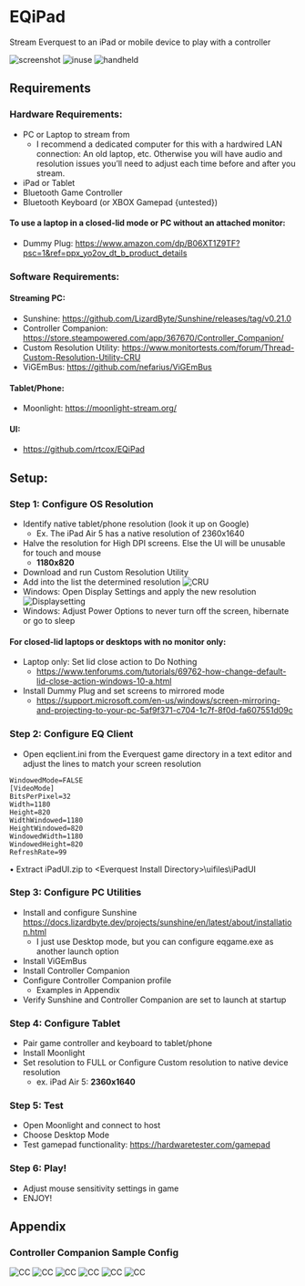 # EQiPad
Stream Everquest to an iPad or  mobile device to play with a controller

![screenshot](https://i.imgur.com/OnaUib7.png)
![inuse](https://i.imgur.com/EXuVnNU.jpg)
![handheld](https://i.imgur.com/aulIV6v.jpg)

## Requirements
### Hardware Requirements:
- PC or Laptop to stream from
   - I recommend a dedicated computer for this with a hardwired LAN connection: An old laptop, etc. Otherwise you will have audio and resolution issues you’ll need to adjust each time before and after you stream.
- iPad or Tablet
- Bluetooth Game Controller
- Bluetooth Keyboard (or XBOX Gamepad {untested})
#### To use a laptop in a closed-lid mode or PC without an attached monitor: 
- Dummy Plug: https://www.amazon.com/dp/B06XT1Z9TF?psc=1&ref=ppx_yo2ov_dt_b_product_details
### Software Requirements:
#### Streaming PC:
- Sunshine: https://github.com/LizardByte/Sunshine/releases/tag/v0.21.0
- Controller Companion: https://store.steampowered.com/app/367670/Controller_Companion/
- Custom Resolution Utility: https://www.monitortests.com/forum/Thread-Custom-Resolution-Utility-CRU
- ViGEmBus: https://github.com/nefarius/ViGEmBus
#### Tablet/Phone:
- Moonlight: https://moonlight-stream.org/
#### UI:
- https://github.com/rtcox/EQiPad
## Setup:
### Step 1: Configure OS Resolution
- Identify native tablet/phone resolution (look it up on Google)
  - Ex. The iPad Air 5 has a native resolution of 2360x1640
- Halve the resolution for High DPI screens. Else the UI will be unusable for touch and mouse
  - **1180x820**
- Download and run Custom Resolution Utility
- Add into the list the determined resolution
![CRU](https://i.imgur.com/IOXRWiz.png)
- Windows: Open Display Settings and apply the new resolution
![Displaysetting](https://i.imgur.com/Efw1QE3.png)
- Windows: Adjust Power Options to never turn off the screen, hibernate or go to sleep 
#### For closed-lid laptops or desktops with no monitor only: 
- Laptop only: Set lid close action to Do Nothing
  - https://www.tenforums.com/tutorials/69762-how-change-default-lid-close-action-windows-10-a.html
- Install Dummy Plug and set screens to mirrored mode
  -	https://support.microsoft.com/en-us/windows/screen-mirroring-and-projecting-to-your-pc-5af9f371-c704-1c7f-8f0d-fa607551d09c
### Step 2: Configure EQ Client
-	Open eqclient.ini from the Everquest game directory in a text editor and adjust the lines to match your screen resolution
```
WindowedMode=FALSE
[VideoMode]
BitsPerPixel=32
Width=1180
Height=820
WidthWindowed=1180
HeightWindowed=820
WindowedWidth=1180
WindowedHeight=820
RefreshRate=99
```
•	Extract iPadUI.zip to \<Everquest Install Directory\>\uifiles\iPadUI
### Step 3: Configure PC Utilities
- Install and configure Sunshine https://docs.lizardbyte.dev/projects/sunshine/en/latest/about/installation.html
  - I just use Desktop mode, but you can configure eqgame.exe as another launch option
- Install ViGEmBus
- Install Controller Companion
- Configure Controller Companion profile
  - Examples in Appendix
- Verify Sunshine and Controller Companion are set to launch at startup
### Step 4: Configure Tablet
- Pair game controller and keyboard to tablet/phone
- Install Moonlight
- Set resolution to FULL or Configure Custom resolution to native device resolution
  - ex. iPad Air 5: **2360x1640**
### Step 5: Test
- Open Moonlight and connect to host
- Choose Desktop Mode
- Test gamepad functionality: https://hardwaretester.com/gamepad
### Step 6: Play!
- Adjust mouse sensitivity settings in game
- ENJOY!

## Appendix
### Controller Companion Sample Config
![CC](https://i.imgur.com/oHKj8Hl.png)
![CC](https://i.imgur.com/QPazJzI.png)
![CC](https://i.imgur.com/SiUGQYu.png)
![CC](https://i.imgur.com/rTULtU6.png)
![CC](https://i.imgur.com/NyrbYat.png)
![CC](https://i.imgur.com/G5pdrgg.png)
